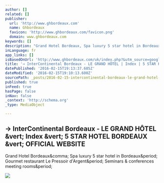 ```yaml
---
author: []
related: []
publisher:
  url: 'http://www.ghbordeaux.com'
  name: Ghbordeaux
  favicon: 'http://www.ghbordeaux.com/favicon.png'
  domain: www.ghbordeaux.com
keywords: []
description: "Grand Hotel Bordeaux, Spa luxury 5 star hotel in Bordeaux. Gourmet restaurant Le Pressoir d'Argent. Seminars & conferences meeting rooms."
inLanguage: fr
app_links: []
isBasedOnUrl: 'http://www.ghbordeaux.com/uk/index.php?&utm_source=google&utm_medium=CPC&utm_campaign=TC_CPC#presentation-grand-hotel.php'
title: '→ InterContinental Bordeaux - LE GRAND HÔTEL | Index | 5 STAR HOTEL BORDEAUX | OFFICIAL WEBSITE'
datePublished: '2016-02-15T19:13:37.605Z'
dateModified: '2016-02-15T19:10:13.600Z'
sourcePath: _posts/2016-02-15-intercontinental-bordeaux-le-grand-hotel-or-index-or-5-sta.md
published: true
inFeed: true
hasPage: false
inNav: false
_context: 'http://schema.org'
_type: MediaObject

---
```

<article style=""><h1>→ InterContinental Bordeaux - LE GRAND HÔTEL &amp;vert; Index &amp;vert; 5 STAR HOTEL BORDEAUX &amp;vert; OFFICIAL WEBSITE</h1><p>Grand Hotel Bordeaux&amp;comma; Spa luxury 5 star hotel in Bordeaux&amp;period; Gourmet restaurant Le Pressoir d'Argent&amp;period; Seminars &amp; conferences meeting rooms&amp;period;</p><img src="http://www.ghbordeaux.com/maj/images_resized/1324-so-offres-photo-02-uk.jpg" /></article>